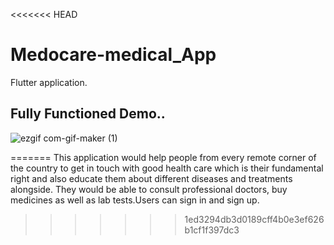 <<<<<<< HEAD
# Medocare-medical_App

Flutter application.

## Fully Functioned Demo..


![ezgif com-gif-maker (1)](https://user-images.githubusercontent.com/46902445/118450623-04a2bb00-b712-11eb-93a0-f69886b71d8a.gif)


=======
This application would help people from every remote corner of the country to get in touch with good health care which is their fundamental right and also educate them about different diseases and treatments alongside. They would be able to consult professional doctors, buy medicines as well as lab tests.Users can sign in and sign up.
>>>>>>> 1ed3294db3d0189cff4b0e3ef626b1cf1f397dc3
